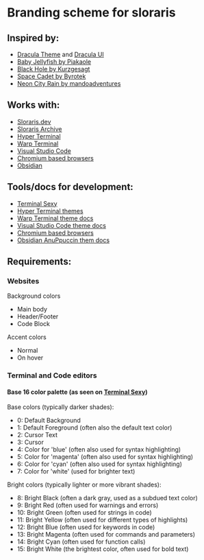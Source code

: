 # Branding scheme for sloraris
## Inspired by:
- [Dracula Theme](https://draculatheme.com/) and [Dracula UI](https://github.com/dracula/dracula-ui/tree/main/design)
- [Baby Jellyfish by Piakaole](https://www.redbubble.com/i/mouse-pad/Baby-jellyfish-by-pikaole/56972065.GAP22)
- [Black Hole by Kurzgesagt](https://archive.org/details/black-hole-by-kurzgesagt-2-3840x2160)
- [Space Cadet by Byrotek](https://www.deviantart.com/byrotek/art/Space-Cadet-778344860)
- [Neon City Rain by mandoadventures](https://www.deviantart.com/mandoadventures/art/Neon-City-Rain-940552633)

## Works with:
- [Sloraris.dev](sloraris.dev)
- [Sloraris Archive](archive.sloraris.dev)
- [Hyper Terminal](https://hyper.is/)
- [Warp Terminal](https://docs.warp.dev/)
- [Visual Studio Code](https://code.visualstudio.com/)
- [Chromium based browsers](https://chromewebstore.google.com/category/themes)
- [Obsidian](https://obsidian.md/)

## Tools/docs for development:
- [Terminal Sexy](https://terminal.sexy/?)
- [Hyper Terminal themes](https://hyper.is/themes)
- [Warp Terminal theme docs](https://docs.warp.dev/appearance/custom-themes)
- [Visual Studio Code theme docs](https://code.visualstudio.com/docs/getstarted/themes)
- [Chromium based browsers](https://www.themebeta.com/chrome-theme-creator-online.html)
- [Obsidian AnuPpuccin them docs](https://github.com/AnubisNekhet/AnuPpuccin?tab=readme-ov-file)

## Requirements:
### Websites
Background colors
- Main body
- Header/Footer
- Code Block

Accent colors
- Normal
- On hover

### Terminal and Code editors
#### Base 16 color palette (as seen on [Terminal Sexy](https://terminal.sexy/?))
Base colors (typically darker shades):
- 0: Default Background
- 1: Default Foreground (often also the default text color)
- 2: Cursor Text
- 3: Cursor
- 4: Color for 'blue' (often also used for syntax highlighting)
- 5: Color for 'magenta' (often also used for syntax highlighting)
- 6: Color for 'cyan' (often also used for syntax highlighting)
- 7: Color for 'white' (used for brighter text)

Bright colors (typically lighter or more vibrant shades):
- 8: Bright Black (often a dark gray, used as a subdued text color)
- 9: Bright Red (often used for warnings and errors)
- 10: Bright Green (often used for strings in code)
- 11: Bright Yellow (often used for different types of highlights)
- 12: Bright Blue (often used for keywords in code)
- 13: Bright Magenta (often used for commands and parameters)
- 14: Bright Cyan (often used for function calls)
- 15: Bright White (the brightest color, often used for bold text)
